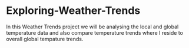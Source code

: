 # Exploring-Weather-Trends
In this Weather Trends project we will be analysing the local and global temperature data and also compare temperature trends where I reside to overall global tempature trends.
